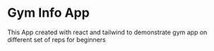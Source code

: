 # Gym Info App
 This App created with react and tailwind to demonstrate gym app on different set of reps for beginners
